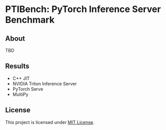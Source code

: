 # PTIBench: PyTorch Inference Server Benchmark

## About
TBD

## Results
- C++ JIT
- NVIDIA Triton Inference Server
- PyTorch Serve
- MultiPy

## License
This project is licensed under [MIT License](LICENSE).